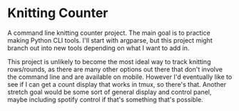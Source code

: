 # Knitting Counter

A command line knitting counter project. The main goal is to practice making Python CLI tools. I'll start with argparse, but this project might branch out into new tools depending on what I want to add in.

This project is unlikely to become the most ideal way to track knitting rows/rounds, as there are many other options out there that don't involve the command line and are available on mobile. However I'd eventually like to see if I can get a count display that works in tmux, so there's that. Another stretch goal would be some sort of general display and control panel, maybe including spotify control if that's something that's possible.